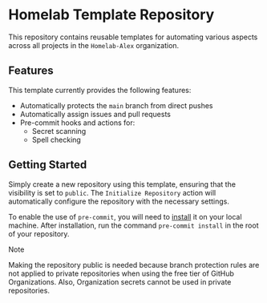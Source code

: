 # Homelab Template Repository
This repository contains reusable templates for automating various aspects across all projects in the 
`Homelab-Alex` organization.

## Features
This template currently provides the following features:

* Automatically protects the `main` branch from direct pushes
* Automatically assign issues and pull requests
* Pre-commit hooks and actions for:
  * Secret scanning
  * Spell checking

## Getting Started
Simply create a new repository using this template, ensuring that the visibility is set to `public`. 
The `Initialize Repository` action will automatically configure the repository with the necessary settings.

To enable the use of `pre-commit`, you will need to [install](https://pre-commit.com/#install) it on your
local machine. After installation, run the command `pre-commit install` in the root of your repository.

> [!NOTE]
> Making the repository public is needed because branch protection rules are not applied to private
> repositories when using the free tier of GitHub Organizations. Also, Organization secrets cannot be
> used in private repositories.

